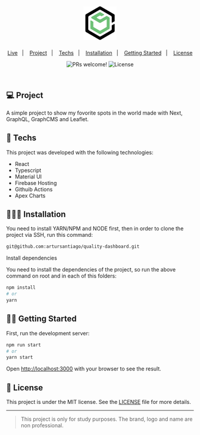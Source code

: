 <h1 align="center">
  <img alt="Quality Dashboard" title="Quality Dashboard" src="public/logo512.png" width="90px" />
</h1>

<p align="center">
  <a href="https://quality-dashboard-produc-d32a1.web.app/" target="_blank">Live</a>&nbsp;&nbsp;&nbsp;|&nbsp;&nbsp;&nbsp;
  <a href="#-project">Project</a>&nbsp;&nbsp;&nbsp;|&nbsp;&nbsp;&nbsp;
  <a href="#-techs">Techs</a>&nbsp;&nbsp;&nbsp;|&nbsp;&nbsp;&nbsp;
  <a href="#-installation">Installation</a>&nbsp;&nbsp;&nbsp;|&nbsp;&nbsp;&nbsp;
  <a href="#-getting-started">Getting Started</a>&nbsp;&nbsp;&nbsp;|&nbsp;&nbsp;&nbsp;
  <a href="#-license">License</a>
</p>

<p align="center">
 <img src="https://img.shields.io/static/v1?label=PRs&message=welcome&color=49AA26&labelColor=000000" alt="PRs welcome!" />

  <img alt="License" src="https://img.shields.io/static/v1?label=license&message=MIT&color=49AA26&labelColor=000000">
</p>

<br>

<!-- <p align="center">
  <img alt="Quality Dashboard screenshot" src="public/img/cover.png" width="100%">
</p> -->

## 💻 Project

A simple project to show my fovorite spots in the world made with Next, GraphQL, GraphCMS and Leaflet.

## 🚀 Techs

This project was developed with the following technologies:

- React
- Typescript
- Material UI
- Firebase Hosting
- Githuib Actions
- Apex Charts

## 👨🏻‍🔧 Installation

You need to install YARN/NPM and NODE first, then in order to clone the project via SSH, run this command:

```bash
git@github.com:artursantiago/quality-dashboard.git
```

Install dependencies

You need to install the dependencies of the project, so run the above command on root and in each of this folders:

```bash
npm install
# or
yarn
```

##  🏃‍♂️ Getting Started

First, run the development server:

```bash
npm run start
# or
yarn start
```

Open [http://localhost:3000](http://localhost:3000) with your browser to see the result.

##  📝 License

This project is under the MIT license. See the [LICENSE](LICENSE) file for more details.

---

<blockquote alt="[ignore]">
  <p>
    This project is only for study purposes. The brand, logo and name are non professional.
  </p>
</blockquote>

